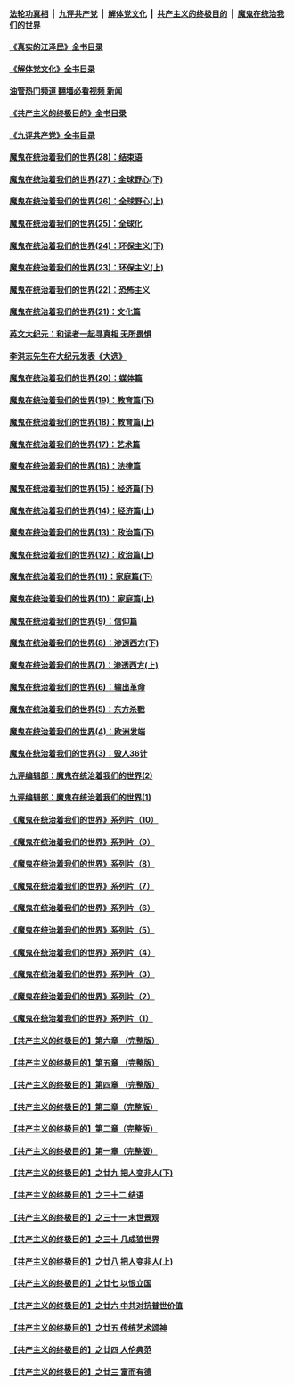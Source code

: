 ####  [法轮功真相](../../../../basic/blob/master/README.md?t=05301831) &nbsp;|&nbsp; [九评共产党](../../../../9ping.md/blob/master/README.md?t=05301831) &nbsp;|&nbsp; [解体党文化](../../../../jtdwh.md/blob/master/README.md?t=05301831)  &nbsp;|&nbsp; [共产主义的终极目的](../../../../gczydzjmd.md/blob/master/README.md?t=05301831) &nbsp;|&nbsp; [魔鬼在统治我们的世界](../../../../mgztzwmdsj.md/blob/master/README.md?t=05301831) 

#### [《真实的江泽民》全书目录](../pages/nsc422/n13721399.md?t=05301831) 

#### [《解体党文化》全书目录](../pages/nsc422/n13721157.md?t=05301831) 

#### [油管热门频道 翻墙必看视频 新闻](http://45.76.130.85:81/youtube.html?05301831)

#### [《共产主义的终极目的》全书目录](../pages/nsc422/n13721048.md?t=05301831) 

#### [《九评共产党》全书目录](../pages/nsc422/n13708085.md?t=05301831) 

#### [魔鬼在统治着我们的世界(28)：结束语](../pages/nsc422/n10936246.md?t=05301831) 

#### [魔鬼在统治着我们的世界(27)：全球野心(下)](../pages/nsc422/n10928319.md?t=05301831) 

#### [魔鬼在统治着我们的世界(26)：全球野心(上)](../pages/nsc422/n10900318.md?t=05301831) 

#### [魔鬼在统治着我们的世界(25)：全球化](../pages/nsc422/n10788205.md?t=05301831) 

#### [魔鬼在统治着我们的世界(24)：环保主义(下)](../pages/nsc422/n10695307.md?t=05301831) 

#### [魔鬼在统治着我们的世界(23)：环保主义(上)](../pages/nsc422/n10688613.md?t=05301831) 

#### [魔鬼在统治着我们的世界(22)：恐怖主义](../pages/nsc422/n10614727.md?t=05301831) 

#### [魔鬼在统治着我们的世界(21)：文化篇](../pages/nsc422/n10597706.md?t=05301831) 

#### [英文大纪元：和读者一起寻真相 无所畏惧](../pages/nsc422/n12542027.md?t=05301831) 

#### [李洪志先生在大纪元发表《大选》](../pages/nsc422/n12534746.md?t=05301831) 

#### [魔鬼在统治着我们的世界(20)：媒体篇](../pages/nsc422/n10586579.md?t=05301831) 

#### [魔鬼在统治着我们的世界(19)：教育篇(下)](../pages/nsc422/n10564808.md?t=05301831) 

#### [魔鬼在统治着我们的世界(18)：教育篇(上)](../pages/nsc422/n10526970.md?t=05301831) 

#### [魔鬼在统治着我们的世界(17)：艺术篇](../pages/nsc422/n10499093.md?t=05301831) 

#### [魔鬼在统治着我们的世界(16)：法律篇](../pages/nsc422/n10485969.md?t=05301831) 

#### [魔鬼在统治着我们的世界(15)：经济篇(下)](../pages/nsc422/n10469975.md?t=05301831) 

#### [魔鬼在统治着我们的世界(14)：经济篇(上)](../pages/nsc422/n10457370.md?t=05301831) 

#### [魔鬼在统治着我们的世界(13)：政治篇(下)](../pages/nsc422/n10448270.md?t=05301831) 

#### [魔鬼在统治着我们的世界(12)：政治篇(上)](../pages/nsc422/n10444576.md?t=05301831) 

#### [魔鬼在统治着我们的世界(11)：家庭篇(下)](../pages/nsc422/n10440961.md?t=05301831) 

#### [魔鬼在统治着我们的世界(10)：家庭篇(上)](../pages/nsc422/n10435448.md?t=05301831) 

#### [魔鬼在统治着我们的世界(9)：信仰篇](../pages/nsc422/n10432159.md?t=05301831) 

#### [魔鬼在统治着我们的世界(8)：渗透西方(下)](../pages/nsc422/n10429603.md?t=05301831) 

#### [魔鬼在统治着我们的世界(7)：渗透西方(上)](../pages/nsc422/n10426013.md?t=05301831) 

#### [魔鬼在统治着我们的世界(6)：输出革命](../pages/nsc422/n10421536.md?t=05301831) 

#### [魔鬼在统治着我们的世界(5)：东方杀戮](../pages/nsc422/n10417707.md?t=05301831) 

#### [魔鬼在统治着我们的世界(4)：欧洲发端](../pages/nsc422/n10414890.md?t=05301831) 

#### [魔鬼在统治着我们的世界(3)：毁人36计](../pages/nsc422/n10411583.md?t=05301831) 

#### [九评编辑部：魔鬼在统治着我们的世界(2)](../pages/nsc422/n10410036.md?t=05301831) 

#### [九评编辑部：魔鬼在统治着我们的世界(1)](../pages/nsc422/n10406825.md?t=05301831) 

#### [《魔鬼在统治着我们的世界》系列片（10）](../pages/nsc422/n12292670.md?t=05301831) 

#### [《魔鬼在统治着我们的世界》系列片（9）](../pages/nsc422/n12290859.md?t=05301831) 

#### [《魔鬼在统治着我们的世界》系列片（8）](../pages/nsc422/n12287445.md?t=05301831) 

#### [《魔鬼在统治着我们的世界》系列片（7）](../pages/nsc422/n12283425.md?t=05301831) 

#### [《魔鬼在统治着我们的世界》系列片（6）](../pages/nsc422/n12282314.md?t=05301831) 

#### [《魔鬼在统治着我们的世界》系列片（5）](../pages/nsc422/n12281419.md?t=05301831) 

#### [《魔鬼在统治着我们的世界》系列片（4）](../pages/nsc422/n12274024.md?t=05301831) 

#### [《魔鬼在统治着我们的世界》系列片（3）](../pages/nsc422/n12271322.md?t=05301831) 

#### [《魔鬼在统治着我们的世界》系列片（2）](../pages/nsc422/n12269049.md?t=05301831) 

#### [《魔鬼在统治着我们的世界》系列片（1）](../pages/nsc422/n12267575.md?t=05301831) 

#### [【共产主义的终极目的】第六章 （完整版）](../pages/nsc422/n11428913.md?t=05301831) 

#### [【共产主义的终极目的】第五章 （完整版）](../pages/nsc422/n11428912.md?t=05301831) 

#### [【共产主义的终极目的】第四章 （完整版）](../pages/nsc422/n11428907.md?t=05301831) 

#### [【共产主义的终极目的】第三章（完整版）](../pages/nsc422/n11428848.md?t=05301831) 

#### [【共产主义的终极目的】第二章（完整版）](../pages/nsc422/n11428831.md?t=05301831) 

#### [【共产主义的终极目的】第一章（完整版）](../pages/nsc422/n11417651.md?t=05301831) 

#### [【共产主义的终极目的】之廿九 把人变非人(下)](../pages/nsc422/n11344140.md?t=05301831) 

#### [【共产主义的终极目的】之三十二 结语](../pages/nsc422/n11360535.md?t=05301831) 

#### [【共产主义的终极目的】之三十一 末世景观](../pages/nsc422/n11351129.md?t=05301831) 

#### [【共产主义的终极目的】之三十 几成狼世界](../pages/nsc422/n11348280.md?t=05301831) 

#### [【共产主义的终极目的】之廿八 把人变非人(上)](../pages/nsc422/n11340492.md?t=05301831) 

#### [【共产主义的终极目的】之廿七 以恨立国](../pages/nsc422/n11336944.md?t=05301831) 

#### [【共产主义的终极目的】之廿六 中共对抗普世价值](../pages/nsc422/n11324785.md?t=05301831) 

#### [【共产主义的终极目的】之廿五 传统艺术颂神](../pages/nsc422/n11296396.md?t=05301831) 

#### [【共产主义的终极目的】之廿四 人伦典范](../pages/nsc422/n11296397.md?t=05301831) 

#### [【共产主义的终极目的】之廿三 富而有德](../pages/nsc422/n11283598.md?t=05301831) 

<img src='http://gfw-breaker.win/goodnews/indexes/nsc422.md' width='0px' height='0px'/>
